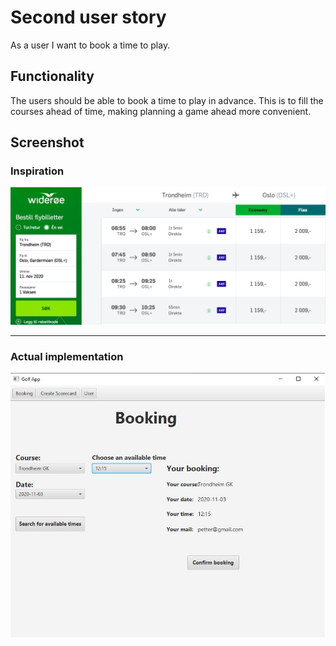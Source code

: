# Second user story

As a user I want to book a time to play.

## Functionality

The users should be able to book a time to play in advance. This is to fill the courses ahead of
time, making planning a game ahead more convenient.

## Screenshot

### Inspiration

![Calendar](img/booking_Inspiration.png)

<hr/>

### Actual implementation

![CalendarApp](img/img_2_app.jpg)
